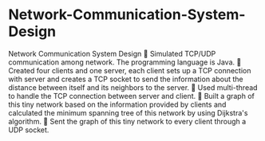 # Network-Communication-System-Design
Network Communication System Design
 Simulated TCP/UDP communication among network. The programming language is Java.
 Created four clients and one server, each client sets up a TCP connection with server and creates a TCP socket to send
the information about the distance between itself and its neighbors to the server.
 Used multi-thread to handle the TCP connection between server and client.
 Built a graph of this tiny network based on the information provided by clients and calculated the minimum spanning
tree of this network by using Dijkstra's algorithm.
 Sent the graph of this tiny network to every client through a UDP socket.
